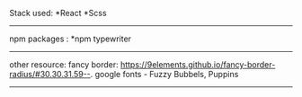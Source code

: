 Stack used:
*React
*Scss
******
npm packages :
*npm typewriter
******
other resource:
fancy border:
https://9elements.github.io/fancy-border-radius/#30.30.31.59--.
google fonts - Fuzzy Bubbels, Puppins

*******
